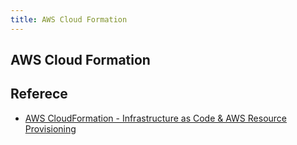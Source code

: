 ```yaml
---
title: AWS Cloud Formation
---
```


## AWS Cloud Formation



## Referece
* [AWS CloudFormation - Infrastructure as Code & AWS Resource Provisioning](https://aws.amazon.com/cloudformation/)
